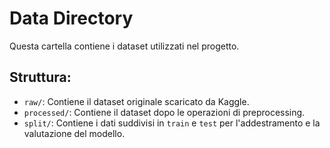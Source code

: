 # Data Directory

Questa cartella contiene i dataset utilizzati nel progetto.

## Struttura:
- `raw/`: Contiene il dataset originale scaricato da Kaggle.
- `processed/`: Contiene il dataset dopo le operazioni di preprocessing.
- `split/`: Contiene i dati suddivisi in `train` e `test` per l'addestramento e la valutazione del modello.

